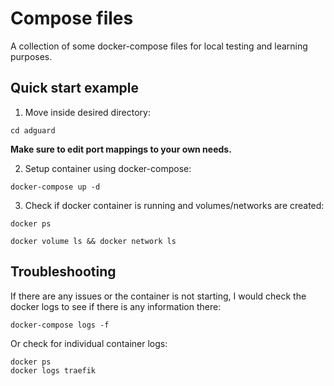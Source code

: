 # Compose files

A collection of some docker-compose files for local testing and learning purposes.

## Quick start example

1. Move inside desired directory:
```
cd adguard
```

**Make sure to edit port mappings to your own needs.**

2. Setup container using docker-compose:
```
docker-compose up -d
```

3. Check if docker container is running and volumes/networks are created:
```
docker ps
```

```
docker volume ls && docker network ls
```

## Troubleshooting
If there are any issues or the container is not starting, I would check the docker logs to see if there is any information there:

```
docker-compose logs -f
```

Or check for individual container logs:
```
docker ps
docker logs traefik
```
